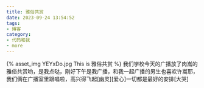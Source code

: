 ```yaml
---
title: 雅俗共赏
date: 2023-09-24 13:54:52
tags:
- 博客
category:
- 代码和我
- more
---
```

{% asset_img YEYxDo.jpg This is 雅俗共赏 %}
我们学校今天的广播放了肉嵩的雅俗共赏哟，是我点哒，刚好下午是我广播，和我一起广播的男生也喜欢许嵩耶，我们俩在广播室里跟唱啦，高兴得飞起[幽灵][爱心]一切都是最好的安排[大哭]